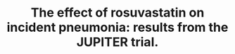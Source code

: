 ---
layout: page
header: no
#
# Content
#
subheadline: "Recent Publication"
title: "The effect of rosuvastatin on incident pneumonia: results from the JUPITER trial.
"
teaser: "The effect of rosuvastatin on incident pneumonia: results from the JUPITER trial.
"
categories: [Publications]
tags: [Pharmacology, Pulmonology]
---